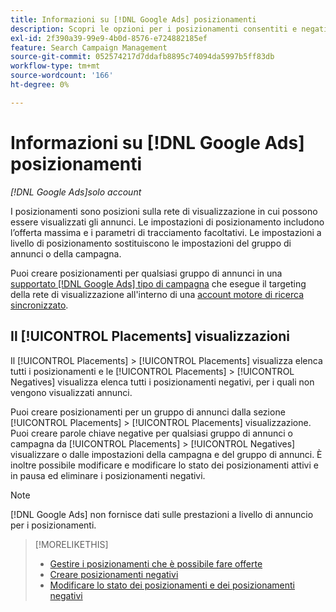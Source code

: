 ```yaml
---
title: Informazioni su [!DNL Google Ads] posizionamenti
description: Scopri le opzioni per i posizionamenti consentiti e negativi per [!DNL Google Ads].
exl-id: 2f390a39-99e9-4b0d-8576-e724882185ef
feature: Search Campaign Management
source-git-commit: 052574217d7ddafb8895c74094da5997b5ff83db
workflow-type: tm+mt
source-wordcount: '166'
ht-degree: 0%

---
```


# Informazioni su [!DNL Google Ads] posizionamenti

*[!DNL Google Ads]solo account*

I posizionamenti sono posizioni sulla rete di visualizzazione in cui possono essere visualizzati gli annunci. Le impostazioni di posizionamento includono l’offerta massima e i parametri di tracciamento facoltativi. Le impostazioni a livello di posizionamento sostituiscono le impostazioni del gruppo di annunci o della campagna.

Puoi creare posizionamenti per qualsiasi gruppo di annunci in una [supportato [!DNL Google Ads] tipo di campagna](/help/search-social-commerce/introduction/supported-inventory.md) che esegue il targeting della rete di visualizzazione all&#39;interno di una [account motore di ricerca sincronizzato](/help/search-social-commerce/campaign-management/accounts/ad-network-account-about.md).

## Il [!UICONTROL Placements] visualizzazioni

Il [!UICONTROL Placements] > [!UICONTROL Placements] visualizza elenca tutti i posizionamenti e le [!UICONTROL Placements] > [!UICONTROL Negatives] visualizza elenca tutti i posizionamenti negativi, per i quali non vengono visualizzati annunci.

Puoi creare posizionamenti per un gruppo di annunci dalla sezione [!UICONTROL Placements] > [!UICONTROL Placements] visualizzazione. Puoi creare parole chiave negative per qualsiasi gruppo di annunci o campagna da [!UICONTROL Placements] > [!UICONTROL Negatives] visualizzare o dalle impostazioni della campagna e del gruppo di annunci.  È inoltre possibile modificare e modificare lo stato dei posizionamenti attivi e in pausa ed eliminare i posizionamenti negativi.

>[!NOTE]
>
>[!DNL Google Ads] non fornisce dati sulle prestazioni a livello di annuncio per i posizionamenti.

>[!MORELIKETHIS]
>
>* [Gestire i posizionamenti che è possibile fare offerte](placement-manage.md)
>* [Creare posizionamenti negativi](placement-negative-create.md)
>* [Modificare lo stato dei posizionamenti e dei posizionamenti negativi](placement-status-edit.md)
